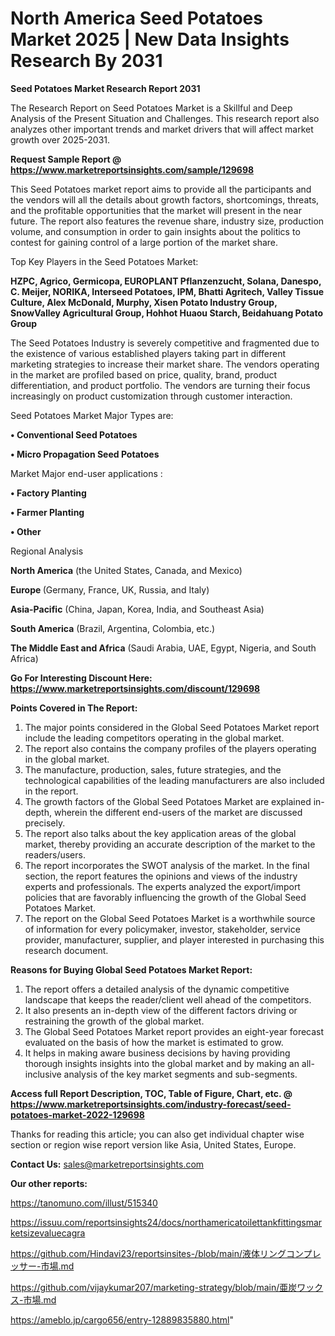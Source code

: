 # North America Seed Potatoes Market 2025 | New Data Insights Research By 2031

<strong>Seed Potatoes Market Research Report 2031</strong>

The Research Report on Seed Potatoes Market is a Skillful and Deep Analysis of the Present Situation and Challenges. This research report also analyzes other important trends and market drivers that will affect market growth over 2025-2031.

<strong>Request Sample Report @ <a href=https://www.marketreportsinsights.com/sample/129698>https://www.marketreportsinsights.com/sample/129698</a></strong>

This Seed Potatoes market report aims to provide all the participants and the vendors will all the details about growth factors, shortcomings, threats, and the profitable opportunities that the market will present in the near future. The report also features the revenue share, industry size, production volume, and consumption in order to gain insights about the politics to contest for gaining control of a large portion of the market share.

Top Key Players in the Seed Potatoes Market:

<strong>HZPC, Agrico, Germicopa, EUROPLANT Pflanzenzucht, Solana, Danespo, C. Meijer, NORIKA, Interseed Potatoes, IPM, Bhatti Agritech, Valley Tissue Culture, Alex McDonald, Murphy, Xisen Potato Industry Group, SnowValley Agricultural Group, Hohhot Huaou Starch, Beidahuang Potato Group</strong>

The Seed Potatoes Industry is severely competitive and fragmented due to the existence of various established players taking part in different marketing strategies to increase their market share. The vendors operating in the market are profiled based on price, quality, brand, product differentiation, and product portfolio. The vendors are turning their focus increasingly on product customization through customer interaction.

Seed Potatoes Market Major Types are:

<strong>• Conventional Seed Potatoes

• Micro Propagation Seed Potatoes</strong>

Market Major end-user applications :

<strong>• Factory Planting

• Farmer Planting

• Other</strong>

Regional Analysis

</u><strong><b>North America</b></strong> (the United States, Canada, and Mexico)

<strong><b>Europe </b></strong>(Germany, France, UK, Russia, and Italy)

<strong><b>Asia-Pacific</b></strong> (China, Japan, Korea, India, and Southeast Asia)

<strong><b>South America</b></strong> (Brazil, Argentina, Colombia, etc.)

<strong><b>The Middle East and Africa</b></strong> (Saudi Arabia, UAE, Egypt, Nigeria, and South Africa)

<strong>Go For Interesting Discount Here: <a href=https://www.marketreportsinsights.com/discount/129698>https://www.marketreportsinsights.com/discount/129698</a></strong>

<strong>Points Covered in The Report:</strong>
<ol>
  <li>The major points considered in the Global Seed Potatoes Market report include the leading competitors operating in the global market.</li>
  <li>The report also contains the company profiles of the players operating in the global market.</li>
  <li>The manufacture, production, sales, future strategies, and the technological capabilities of the leading manufacturers are also included in the report.</li>
  <li>The growth factors of the Global Seed Potatoes Market are explained in-depth, wherein the different end-users of the market are discussed precisely.</li>
  <li>The report also talks about the key application areas of the global market, thereby providing an accurate description of the market to the readers/users.</li>
  <li>The report incorporates the SWOT analysis of the market. In the final section, the report features the opinions and views of the industry experts and professionals. The experts analyzed the export/import policies that are favorably influencing the growth of the Global Seed Potatoes Market.</li>
  <li>The report on the Global Seed Potatoes Market is a worthwhile source of information for every policymaker, investor, stakeholder, service provider, manufacturer, supplier, and player interested in purchasing this research document.</li>
</ol>
<strong>Reasons for Buying Global Seed Potatoes Market Report:</strong>

<ol>
  <li>The report offers a detailed analysis of the dynamic competitive landscape that keeps the reader/client well ahead of the competitors.</li>
  <li>It also presents an in-depth view of the different factors driving or restraining the growth of the global market.</li>
  <li>The Global Seed Potatoes Market report provides an eight-year forecast evaluated on the basis of how the market is estimated to grow.</li>
  <li>It helps in making aware business decisions by having providing thorough insights insights into the global market and by making an all-inclusive analysis of the key market segments and sub-segments.</li>
</ol>
<strong>Access full Report Description, TOC, Table of Figure, Chart, etc. @ <a href=https://www.marketreportsinsights.com/industry-forecast/seed-potatoes-market-2022-129698>https://www.marketreportsinsights.com/industry-forecast/seed-potatoes-market-2022-129698</a></strong>


Thanks for reading this article; you can also get individual chapter wise section or region wise report version like Asia, United States, Europe.

<strong>Contact Us:</strong>
sales@marketreportsinsights.com

<strong>Our other reports:</strong>

<a href=https://tanomuno.com/illust/515340>https://tanomuno.com/illust/515340</a>

<a href=https://issuu.com/reportsinsights24/docs/northamericatoilettankfittingsmarketsizevaluecagra>https://issuu.com/reportsinsights24/docs/northamericatoilettankfittingsmarketsizevaluecagra</a>

<a href=https://github.com/Hindavi23/reportsinsites-/blob/main/液体リングコンプレッサー-市場.md>https://github.com/Hindavi23/reportsinsites-/blob/main/液体リングコンプレッサー-市場.md</a>

<a href=https://github.com/vijaykumar207/marketing-strategy/blob/main/亜炭ワックス-市場.md>https://github.com/vijaykumar207/marketing-strategy/blob/main/亜炭ワックス-市場.md</a>

<a href=https://ameblo.jp/cargo656/entry-12889835880.html>https://ameblo.jp/cargo656/entry-12889835880.html</a>"
